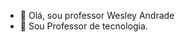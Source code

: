 - 👋 Olá, sou professor Wesley Andrade
- 👀 Sou Professor de tecnologia.
  

<!---
wesandrade1001/wesandrade1001 is a ✨ special ✨ repository because its `README.md` (this file) appears on your GitHub profile.
You can click the Preview link to take a look at your changes.
--->
